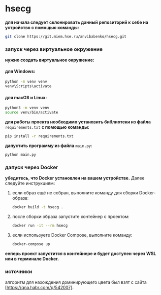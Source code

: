 # hsecg

**для начала следует склонировать данный репозиторий к себе на устройство с помощью команды:**

```bash
git clone https://git.miem.hse.ru/anvibabenko/hsecg.git
```

### запуск через виртуальное окружение

**нужно создать виртуальное окружение:**

#### для Windows:

```bash
python -m venv venv
venv\Scripts\activate
```

#### для macOS и Linux:

```bash
python3 -m venv venv
source venv/bin/activate
```

**для работы проекта необходимо установить библиотеки из файла** `requirements.txt` **с помощью команды:**

```bash
pip install -r requirements.txt
```

**дапустить программу из файла** `main.py`:

```bash
python main.py
```

### дапуск через Docker

**убедитесь, что Docker установлен на вашем устройстве.** Далее следуйте инструкциям:

1. если образ ещё не собран, выполните команду для сборки Docker-образа:
   
   ```bash
   docker build -t hsecg .
   ```

2. после сборки образа запустите контейнер с проектом:

   ```bash
   docker run -it --rm hsecg
   ```

3. если используете Docker Compose, выполните команду:

   ```bash
   docker-compose up
   ```

**ееперь проект запустится в контейнере и будет доступен через WSL или в терминале Docker.**

### источники

алгоритм для нахождения доминирующего цвета был взят с сайта [https://qna.habr.com/q/542007].
